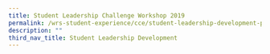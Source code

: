 ```yaml
---
title: Student Leadership Challenge Workshop 2019
permalink: /wrs-student-experience/cce/student-leadership-development-programme/challenge-workshop-2019/
description: ""
third_nav_title: Student Leadership Development
---
```

